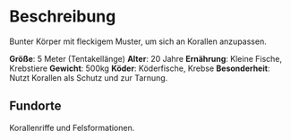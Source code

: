 # Beschreibung
Bunter Körper mit fleckigem Muster, um sich an Korallen anzupassen.

**Größe**: 5 Meter (Tentakellänge)
**Alter**: 20 Jahre
**Ernährung**: Kleine Fische, Krebstiere
**Gewicht**: 500kg
**Köder**: Köderfische, Krebse
**Besonderheit**: Nutzt Korallen als Schutz und zur Tarnung.

## Fundorte
Korallenriffe und Felsformationen.